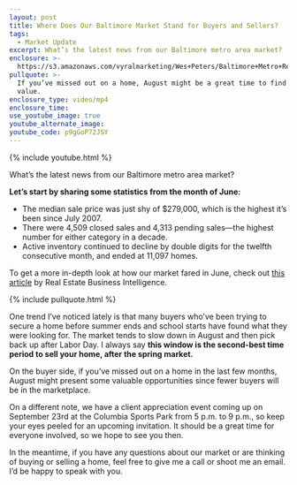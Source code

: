 ```yaml
---
layout: post
title: Where Does Our Baltimore Market Stand for Buyers and Sellers?
tags:
  - Market Update
excerpt: What’s the latest news from our Baltimore metro area market?
enclosure: >-
  https://s3.amazonaws.com/vyralmarketing/Wes+Peters/Baltimore+Metro+Real+Estate-+Your+latest+Baltimore+metro+market+update.mp4
pullquote: >-
  If you’ve missed out on a home, August might be a great time to find a good
  value.
enclosure_type: video/mp4
enclosure_time:
use_youtube_image: true
youtube_alternate_image:
youtube_code: p9gGoP72JSY
---
```



{% include youtube.html %}

What’s the latest news from our Baltimore metro area market?

**Let’s start by sharing some statistics from the month of June:**

* The median sale price was just shy of $279,000, which is the highest it’s been since July 2007.
* There were 4,509 closed sales and 4,313 pending sales—the highest number for either category in a decade.
* Active inventory continued to decline by double digits for the twelfth consecutive month, and ended at 11,097 homes.

To get a more in-depth look at how our market fared in June, check out [this article](http://www.rbintel.com/blog/baltimore-area-hits-highest-monthly-tally-decade-over-4500-homes-sold-june) by Real Estate Business Intelligence.

{% include pullquote.html %}

One trend I’ve noticed lately is that many buyers who’ve been trying to secure a home before summer ends and school starts have found what they were looking for. The market tends to slow down in August and then pick back up after Labor Day. I always say **this window is the second-best time period to sell your home, after the spring market.**

On the buyer side, if you’ve missed out on a home in the last few months, August might present some valuable opportunities since fewer buyers will be in the marketplace.

On a different note, we have a client appreciation event coming up on September 23rd at the Columbia Sports Park from 5 p.m. to 9 p.m., so keep your eyes peeled for an upcoming invitation. It should be a great time for everyone involved, so we hope to see you then.

In the meantime, if you have any questions about our market or are thinking of buying or selling a home, feel free to give me a call or shoot me an email. I’d be happy to speak with you.